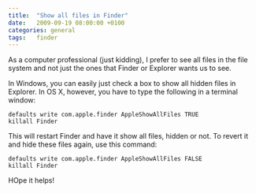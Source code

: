 ```yaml
---
title:  "Show all files in Finder"
date:   2009-09-19 08:00:00 +0100
categories: general
tags:	finder
---
```



As a computer professional (just kidding), I prefer to see all files in the file
system and not just the ones that Finder or Explorer wants us to see.

In Windows, you can easily just check a box to show all hidden files in Explorer.
In OS X, however, you have to type the following in a terminal window:

	defaults write com.apple.finder AppleShowAllFiles TRUE
	killall Finder

This will restart Finder and have it show all files, hidden or not. To revert it
and hide these files again, use this command:

	defaults write com.apple.finder AppleShowAllFiles FALSE
	killall Finder

HOpe it helps!
